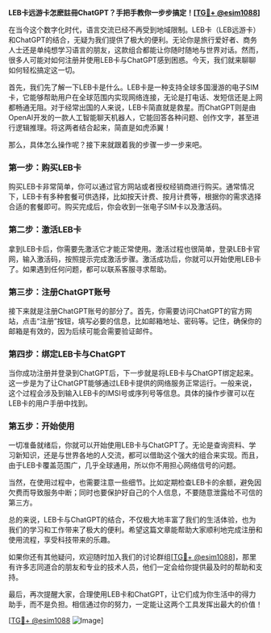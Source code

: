 **LEB卡远游卡怎麽註冊ChatGPT？手把手教你一步步搞定！[[TG💪+ @esim1088](https://t.me/s/esim1088)]**

在当今这个数字化时代，语言交流已经不再受到地域限制。LEB卡（LEB远游卡）和ChatGPT的结合，无疑为我们提供了极大的便利。无论你是旅行爱好者、商务人士还是单纯想学习语言的朋友，这款组合都能让你随时随地与世界对话。然而，很多人可能对如何注册并使用LEB卡与ChatGPT感到困惑。今天，我们就来聊聊如何轻松搞定这一切。

首先，我们先了解一下LEB卡是什么。LEB卡是一种支持全球多国漫游的电子SIM卡，它能够帮助用户在全球范围内实现网络连接，无论是打电话、发短信还是上网都畅通无阻。对于经常出国的人来说，LEB卡简直就是救星。而ChatGPT则是由OpenAI开发的一款人工智能聊天机器人，它能回答各种问题、创作文字，甚至进行逻辑推理。将这两者结合起来，简直是如虎添翼！

那么，具体怎么操作呢？接下来就跟着我的步骤一步一步来吧。

### 第一步：购买LEB卡

购买LEB卡非常简单，你可以通过官方网站或者授权经销商进行购买。通常情况下，LEB卡有多种套餐可供选择，比如按天计费、按月计费等，根据你的需求选择合适的套餐即可。购买完成后，你会收到一张电子SIM卡以及激活码。

### 第二步：激活LEB卡

拿到LEB卡后，你需要先激活它才能正常使用。激活过程也很简单，登录LEB卡官网，输入激活码，按照提示完成激活步骤。激活成功后，你就可以开始使用LEB卡了。如果遇到任何问题，都可以联系客服寻求帮助。

### 第三步：注册ChatGPT账号

接下来就是注册ChatGPT账号的部分了。首先，你需要访问ChatGPT的官方网站，点击“注册”按钮，填写必要的信息，比如邮箱地址、密码等。记住，确保你的邮箱是有效的，因为后续可能会需要验证邮件。

### 第四步：绑定LEB卡与ChatGPT

当你成功注册并登录到ChatGPT后，下一步就是将LEB卡与ChatGPT绑定起来。这一步是为了让ChatGPT能够通过LEB卡提供的网络服务正常运行。一般来说，这个过程会涉及到输入LEB卡的IMSI号或序列号等信息。具体的操作步骤可以在LEB卡的用户手册中找到。

### 第五步：开始使用

一切准备就绪后，你就可以开始使用LEB卡与ChatGPT了。无论是查询资料、学习新知识，还是与世界各地的人交流，都可以借助这个强大的组合来实现。而且，由于LEB卡覆盖范围广，几乎全球通用，所以你不用担心网络信号的问题。

当然，在使用过程中，也需要注意一些细节。比如定期检查LEB卡的余额，避免因欠费而导致服务中断；同时也要保护好自己的个人信息，不要随意泄露给不可信的第三方。

总的来说，LEB卡与ChatGPT的结合，不仅极大地丰富了我们的生活体验，也为我们的学习和工作带来了极大的便利。希望这篇文章能帮助大家顺利地完成注册和使用流程，享受科技带来的乐趣。

如果你还有其他疑问，欢迎随时加入我们的讨论群组[[TG💪+ @esim1088](https://t.me/s/esim1088)]，那里有许多志同道合的朋友和专业的技术人员，他们一定会给你提供最及时的帮助和支持。

最后，再次提醒大家，合理使用LEB卡和ChatGPT，让它们成为你生活中的得力助手，而不是负担。相信通过你的努力，一定能让这两个工具发挥出最大的价值！

[[TG💪+ @esim1088](https://t.me/s/esim1088) ![Image](https://i.postimg.cc/4NQfJmqS/Snipaste-2025-05-13-00-14-12.png)]